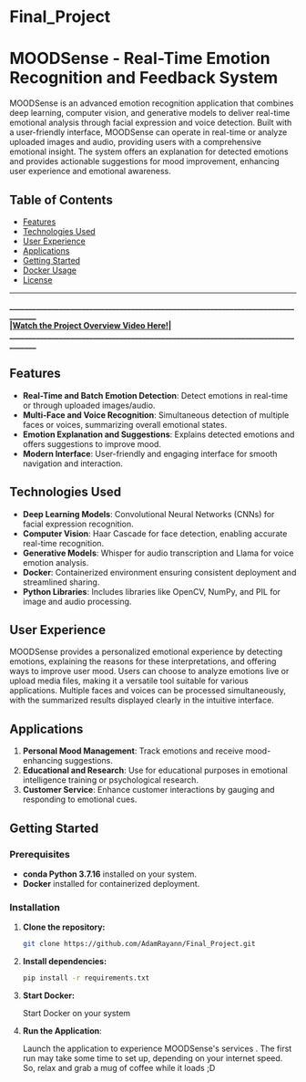 # Final_Project

# MOODSense - Real-Time Emotion Recognition and Feedback System

MOODSense is an advanced emotion recognition application that combines deep learning, computer vision, and generative models to deliver real-time emotional analysis through facial expression and voice detection. Built with a user-friendly interface, MOODSense can operate in real-time or analyze uploaded images and audio, providing users with a comprehensive emotional insight. The system offers an explanation for detected emotions and provides actionable suggestions for mood improvement, enhancing user experience and emotional awareness.

## Table of Contents

- [Features](#features)
- [Technologies Used](#technologies-used)
- [User Experience](#user-experience)
- [Applications](#applications)
- [Getting Started](#getting-started)
- [Docker Usage](#docker-usage)
- [License](#license)

---

**__________________________________________________________________________________**  
**|[Watch the Project Overview Video Here!](https://youtu.be/oIidj_s_qN0)|**  
**__________________________________________________________________________________**  

## Features

- **Real-Time and Batch Emotion Detection**: Detect emotions in real-time or through uploaded images/audio.
- **Multi-Face and Voice Recognition**: Simultaneous detection of multiple faces or voices, summarizing overall emotional states.
- **Emotion Explanation and Suggestions**: Explains detected emotions and offers suggestions to improve mood.
- **Modern Interface**: User-friendly and engaging interface for smooth navigation and interaction.

## Technologies Used

- **Deep Learning Models**: Convolutional Neural Networks (CNNs) for facial expression recognition.
- **Computer Vision**: Haar Cascade for face detection, enabling accurate real-time recognition.
- **Generative Models**: Whisper for audio transcription and Llama for voice emotion analysis.
- **Docker**: Containerized environment ensuring consistent deployment and streamlined sharing.
- **Python Libraries**: Includes libraries like OpenCV, NumPy, and PIL for image and audio processing.

## User Experience

MOODSense provides a personalized emotional experience by detecting emotions, explaining the reasons for these interpretations, and offering ways to improve user mood. Users can choose to analyze emotions live or upload media files, making it a versatile tool suitable for various applications. Multiple faces and voices can be processed simultaneously, with the summarized results displayed clearly in the intuitive interface.

## Applications

1. **Personal Mood Management**: Track emotions and receive mood-enhancing suggestions.
2. **Educational and Research**: Use for educational purposes in emotional intelligence training or psychological research.
3. **Customer Service**: Enhance customer interactions by gauging and responding to emotional cues.

## Getting Started

### Prerequisites

- **conda Python 3.7.16** installed on your system.
- **Docker** installed for containerized deployment.

### Installation

1. **Clone the repository:**
   ```bash
   git clone https://github.com/AdamRayann/Final_Project.git


2. **Install dependencies:**
    ```bash
    pip install -r requirements.txt

3. **Start Docker:**

    Start Docker on your system 

4. **Run the Application**:

    Launch the application to experience MOODSense's services . The first run may take some time to set up, depending on your internet speed. So, relax and grab a mug of coffee while it loads ;D



